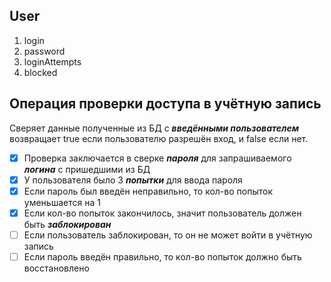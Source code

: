 ## User
1. login
2. password
3. loginAttempts
4. blocked

## Операция проверки доступа в учётную запись
Сверяет данные полученные из БД с __*введёнными пользователем*__
возвращает true если пользователю разрешён вход, и false если нет.

- [x] Проверка заключается в сверке __*пароля*__ для запрашиваемого __*логина*__ с пришедшими из БД
- [x] У пользователя было 3 __*попытки*__ для ввода пароля
- [x] Если пароль был введён неправильно, то кол-во попыток уменьшается на 1
- [x] Если кол-во попыток закончилось, значит пользователь должен быть __*заблокирован*__
- [ ] Если пользователь заблокирован, то он не может войти в учётную запись
- [ ] Если пароль введён правильно, то кол-во попыток должно быть восстановлено
